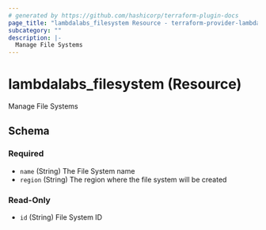 ```yaml
---
# generated by https://github.com/hashicorp/terraform-plugin-docs
page_title: "lambdalabs_filesystem Resource - terraform-provider-lambdalabs"
subcategory: ""
description: |-
  Manage File Systems
---
```


# lambdalabs_filesystem (Resource)

Manage File Systems



<!-- schema generated by tfplugindocs -->
## Schema

### Required

- `name` (String) The File System name
- `region` (String) The region where the file system will be created

### Read-Only

- `id` (String) File System ID
